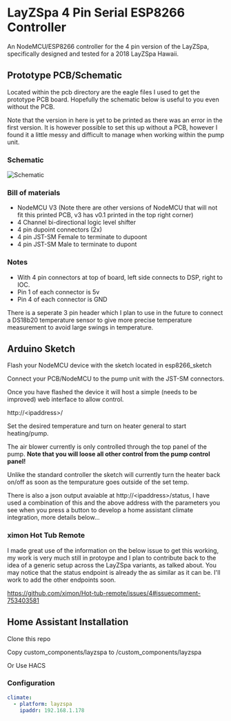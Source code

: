 # LayZSpa 4 Pin Serial ESP8266 Controller
An NodeMCU/ESP8266 controller for the 4 pin version of the LayZSpa, specifically designed and tested for a 2018 LayZSpa Hawaii.

## Prototype PCB/Schematic
Located within the pcb directory are the eagle files I used to get the prototype PCB board. Hopefully the schematic below is useful to you even without the PCB.

Note that the version in here is yet to be printed as there was an error in the first version. It is however possible to set this up without a PCB, however I found it a little messy and difficult to manage when working within the pump unit.

### Schematic
![Schematic](https://raw.githubusercontent.com/markgdev/layzspa_remote/main/images/pcb_schematic.png)

### Bill of materials
- NodeMCU V3 (Note there are other versions of NodeMCU that will not fit this printed PCB, v3 has v0.1 printed in the top right corner)
- 4 Channel bi-directional logic level shifter
- 4 pin dupoint connectors (2x)
- 4 pin JST-SM Female to terminate to dupoont
- 4 pin JST-SM Male to terminate to dupont

### Notes
- With 4 pin connectors at top of board, left side connects to DSP, right to IOC.
- Pin 1 of each connector is 5v
- Pin 4 of each connector is GND

There is a seperate 3 pin header which I plan to use in the future to connect a DS18b20 temperature sensor to give more precise temperature measurement to avoid large swings in temperature.

## Arduino Sketch
Flash your NodeMCU device with the sketch located in esp8266_sketch

Connect your PCB/NodeMCU to the pump unit with the JST-SM connectors.

Once you have flashed the device it will host a simple (needs to be improved) web interface to allow control.

http://\<ipaddress\>/

Set the desired temperature and turn on heater general to start heating/pump.

The air blower currently is only controlled through the top panel of the pump. **Note that you will loose all other control from the pump control panel!**

Unlike the standard controller the sketch will currently turn the heater back on/off as soon as the tempurature goes outside of the set temp.

There is also a json output avaiable at http://\<ipaddress\>/status, I have used a combination of this and the above address with the parameters you see when you press a button to develop a home assistant climate integration, more details below...

### ximon Hot Tub Remote
I made great use of the information on the below issue to get this working, my work is very much still in protoype and I plan to contribute back to the idea of a generic setup across the LayZSpa variants, as talked about. You may notice that the status endpoint is already the as similar as it can be. I'll work to add the other endpoints soon.

https://github.com/ximon/Hot-tub-remote/issues/4#issuecomment-753403581

## Home Assistant Installation
Clone this repo

Copy custom_components/layzspa to <homeassistant config>/custom_components/layzspa

Or Use HACS

### Configuration
```yaml
climate:
  - platform: layzspa
    ipaddr: 192.168.1.178
```
